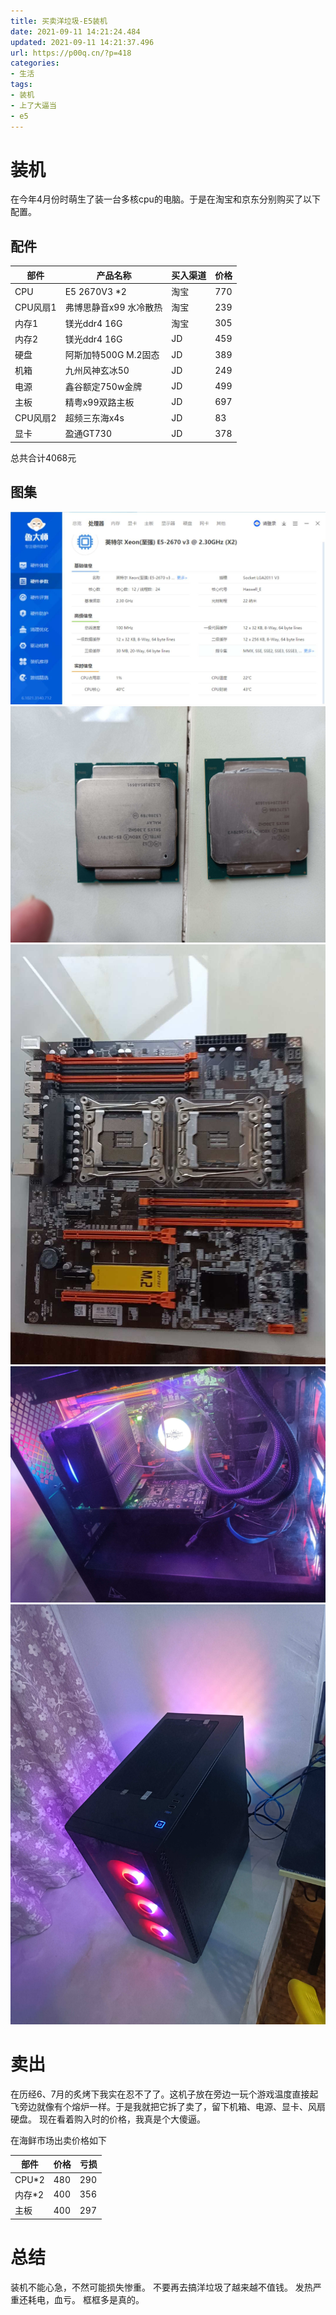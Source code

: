 ```yaml
---
title: 买卖洋垃圾-E5装机
date: 2021-09-11 14:21:24.484
updated: 2021-09-11 14:21:37.496
url: https://p00q.cn/?p=418
categories: 
- 生活
tags: 
- 装机
- 上了大逼当
- e5
---
```


# 装机

在今年4月份时萌生了装一台多核cpu的电脑。于是在淘宝和京东分别购买了以下配置。
## 配件

|部件|产品名称|买入渠道|价格|
|-------|-------|-------|-------|
|CPU|E5 2670V3 *2|淘宝|770|
|CPU风扇1|弗博思静音x99 水冷散热|淘宝|239|
|内存1|镁光ddr4 16G|淘宝|305|
|内存2|镁光ddr4 16G|JD|459|
|硬盘|阿斯加特500G M.2固态|JD|389|
|机箱|九州风神玄冰50|JD|249|
|电源|鑫谷额定750w金牌|JD|499|
|主板|精粤x99双路主板|JD|697|
|CPU风扇2|超频三东海x4s|JD|83|
|显卡|盈通GT730|JD|378|

总共合计4068元

## 图集

![N20X6E51HV00SA`XPMR311.png](../res/img/418-1.jpeg)
![IMG20210906184707.jpg](../res/img/418-2.jpg)
![idlefishmsg1631251909723.jpg](../res/img/418-3.jpg)
![1627133329819.jpg](../res/img/418-4.jpg)
![1627133396155.jpg](../res/img/418-5.jpg)
# 卖出

在历经6、7月的炙烤下我实在忍不了了。这机子放在旁边一玩个游戏温度直接起飞旁边就像有个熔炉一样。于是我就把它拆了卖了，留下机箱、电源、显卡、风扇硬盘。
现在看着购入时的价格，我真是个大傻逼。

在海鲜市场出卖价格如下

|部件|价格|亏损|
|-------|-------|-------|
|CPU*2|480|290|
|内存*2|400|356|
|主板|400|297|

# 总结

装机不能心急，不然可能损失惨重。
不要再去搞洋垃圾了越来越不值钱。
发热严重还耗电，血亏。
框框多是真的。